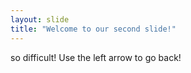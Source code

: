 ```yaml
---
layout: slide
title: "Welcome to our second slide!"
---
```

so difficult!
Use the left arrow to go back!
